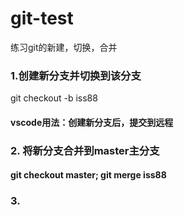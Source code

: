 # git-test
练习git的新建，切换，合并
 ### 1.创建新分支并切换到该分支
 git checkout -b iss88
#### vscode用法：创建新分支后，提交到远程
 ### 2. 将新分支合并到master主分支

 #### git checkout master; git merge iss88

 ### 3. 